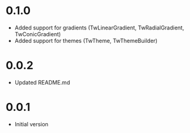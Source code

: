 # 0.1.0
- Added support for gradients (TwLinearGradient, TwRadialGradient, TwConicGradient)
- Added support for themes (TwTheme, TwThemeBuilder)

# 0.0.2
- Updated README.md

# 0.0.1
- Initial version
